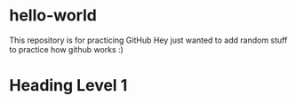 # hello-world
This repository is for practicing GitHub
Hey just wanted to add random stuff to practice how github works :)
# Heading Level 1
